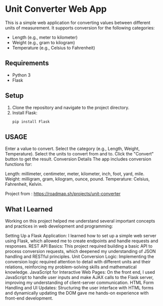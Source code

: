 # Unit Converter Web App

This is a simple web application for converting values between different units of measurement. It supports conversion for the following categories:
- Length (e.g., meter to kilometer)
- Weight (e.g., gram to kilogram)
- Temperature (e.g., Celsius to Fahrenheit)

## Requirements

- Python 3
- Flask

## Setup

1. Clone the repository and navigate to the project directory.
2. Install Flask:
   ```bash
   pip install Flask


## USAGE
Enter a value to convert.
Select the category (e.g., Length, Weight, Temperature).
Select the units to convert from and to.
Click the "Convert" button to get the result.
Conversion Details
The app includes conversion functions for:

Length: millimeter, centimeter, meter, kilometer, inch, foot, yard, mile.
Weight: milligram, gram, kilogram, ounce, pound.
Temperature: Celsius, Fahrenheit, Kelvin.

Project from : https://roadmap.sh/projects/unit-converter

## What I Learned

Working on this project helped me understand several important concepts and practices in web development and programming:

Setting Up a Flask Application: I learned how to set up a simple web server using Flask, which allowed me to create endpoints and handle requests and responses.
REST API Basics: This project required building a basic API to process conversion requests, which deepened my understanding of JSON handling and RESTful principles.
Unit Conversion Logic: Implementing the conversion logic required attention to detail with different units and their relations, reinforcing my problem-solving skills and mathematical knowledge.
JavaScript for Interactive Web Pages: On the front end, I used JavaScript to handle user inputs and make AJAX calls to the Flask server, improving my understanding of client-server communication.
HTML Form Handling and UI Updates: Structuring the user interface with HTML forms and dynamically updating the DOM gave me hands-on experience with front-end development.